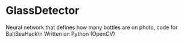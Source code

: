 # GlassDetector
Neural network that defines how many bottles are on photo, code for BaltSeaHack\n
Written on Python (OpenCV)
